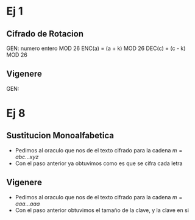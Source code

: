 # Ej 1
## Cifrado de Rotacion
GEN: numero entero MOD 26
ENC(a) = (a + k) MOD 26
DEC(c) = (c - k) MOD 26
## Vigenere
GEN:

# Ej 8
## Sustitucion Monoalfabetica
- Pedimos al oraculo que nos de el texto cifrado para la cadena $m = abc...xyz$
- Con el paso anterior ya obtuvimos como es que se cifra cada letra
## Vigenere
- Pedimos al oraculo que nos de el texto cifrado para la cadena $m = aaa...aaa$
- Con el paso anterior obtuvimos el tamaño de la clave, y la clave en si